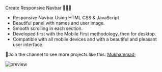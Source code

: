 Create Responsive Navbar 📱📱📱

- Responsive Navbar Using HTML CSS & JavaScript
- Beautiful panel with names and user image.
- Smooth scrolling in each section.
- Developed first with the Mobile First methodology, then for desktop.
- Compatible with all mobile devices and with a beautiful and pleasant user interface.

💙Join the channel to see more projects like this. [Mukhammad](https://www.t.me/muhammad_developer);

![preview](https://user-images.githubusercontent.com/77983855/171197165-c1bb1737-5013-424a-9612-5c0ab537bdc0.png)
